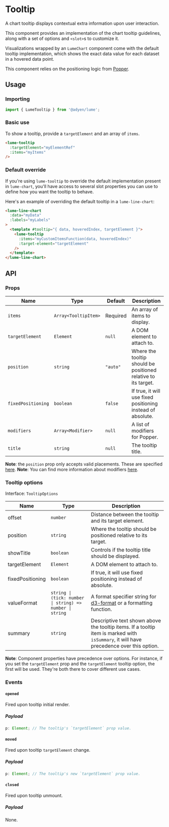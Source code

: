 # Tooltip

A chart tooltip displays contextual extra information upon user interaction.

This component provides an implementation of the chart tooltip guidelines, along with a set of options and `<slot>`s to customize it.

Visualizations wrapped by an `LumeChart` component come with the default tooltip implementation, which shows the exact data value for each dataset in a hovered data point.

This component relies on the positioning logic from [Popper](https://popper.js.org/).

## Usage

### Importing

```ts
import { LumeTooltip } from '@adyen/lume';
```

### Basic use

To show a tooltip, provide a `targetElement` and an array of `items`.

```html
<lume-tooltip
  :targetElement="myElementRef"
  :items="myItems"
/>
```

### Default override

If you're using `lume-tooltip` to override the default implementation present in `lume-chart`, you'll have access to several slot properties you can use to define how you want the tooltip to behave.

Here's an example of overriding the default tooltip in a `lume-line-chart`:

```html
<lume-line-chart
  :data="myData"
  :labels="myLabels"
>
  <template #tooltip="{ data, hoveredIndex, targetElement }">
    <lume-tooltip
      :items="myCustomItemsFunction(data, hoveredIndex)"
      :target-element="targetElement"
    />
  </template>
</lume-line-chart>
```

## API

### Props

| Name               | Type                 | Default  | Description                                                    |
| ------------------ | -------------------- | -------- | -------------------------------------------------------------- |
| `items`            | `Array<TooltipItem>` | Required | An array of items to display.                                  |
| `targetElement`    | `Element`            | `null`   | A DOM element to attach to.                                    |
| `position`         | `string`             | `"auto"` | Where the tooltip should be positioned relative to its target. |
| `fixedPositioning` | `boolean`            | `false`  | If true, it will use fixed positioning instead of absolute.    |
| `modifiers`        | `Array<Modifier>`    | `null`   | A list of modifiers for Popper.                                |
| `title`            | `string`             | `null`   | The tooltip title.                                             |

**Note**: the `position` prop only accepts valid placements. These are specified [here](https://popper.js.org/docs/v2/constructors/#options).
**Note**: You can find more information about modifiers [here](https://popper.js.org/docs/v2/modifiers/).

### Tooltip options

Interface: `TooltipOptions`

| Name             | Type                                                     | Description                                                                                                                             |
| ---------------- | -------------------------------------------------------- | --------------------------------------------------------------------------------------------------------------------------------------- |
| offset           | `number`                                                 | Distance between the tooltip and its target element.                                                                                    |
| position         | `string`                                                 | Where the tooltip should be positioned relative to its target.                                                                          |
| showTitle        | `boolean`                                                | Controls if the tooltip title should be displayed.                                                                                      |
| targetElement    | `Element`                                                | A DOM element to attach to.                                                                                                             |
| fixedPositioning | `boolean`                                                | If true, it will use fixed positioning instead of absolute.                                                                             |
| valueFormat      | `string \| (tick: number \| string) => number \| string` | A format specifier string for [d3-format](https://github.com/d3/d3-format) or a formatting function.                                    |
| summary          | `string`                                                 | Descriptive text shown above the tooltip items. If a tooltip item is marked with `isSummary`, it will have precedence over this option. |

**Note**: Component properties have precedence over options. For instance, if you set the `targetElement` prop and the `targetElement` tooltip option, the first will be used. They're both there to cover different use cases.

### Events

#### `opened`

Fired upon tooltip initial render.

##### Payload

```ts
p: Element; // The tooltip's `targetElement` prop value.
```

#### `moved`

Fired upon tooltip `targetElement` change.

##### Payload

```ts
p: Element; // The tooltip's new `targetElement` prop value.
```

#### `closed`

Fired upon tooltip unmount.

##### Payload

None.
